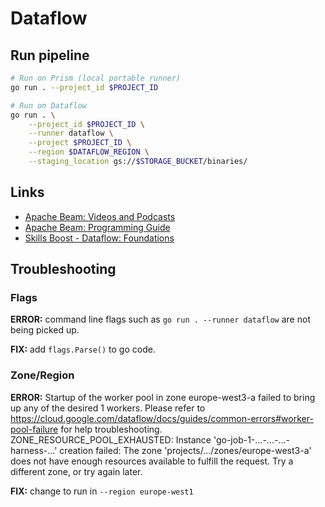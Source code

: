 # Dataflow

## Run pipeline

```bash
# Run on Prism (local portable runner)
go run . --project_id $PROJECT_ID

# Run on Dataflow
go run . \
    --project_id $PROJECT_ID \
    --runner dataflow \
    --project $PROJECT_ID \
    --region $DATAFLOW_REGION \
    --staging_location gs://$STORAGE_BUCKET/binaries/
```

## Links

- [Apache Beam: Videos and Podcasts](https://beam.apache.org/get-started/resources/videos-and-podcasts/)
- [Apache Beam: Programming Guide](https://beam.apache.org/documentation/programming-guide/)
- [Skills Boost - Dataflow: Foundations](https://www.cloudskillsboost.google/course_templates/218)

## Troubleshooting

### Flags

**ERROR:** command line flags such as `go run . --runner dataflow` are not being picked up.

**FIX:** add `flags.Parse()` to go code.

### Zone/Region

**ERROR:** Startup of the worker pool in zone europe-west3-a failed to bring up any of the desired 1 workers. Please refer to https://cloud.google.com/dataflow/docs/guides/common-errors#worker-pool-failure for help troubleshooting. ZONE_RESOURCE_POOL_EXHAUSTED: Instance 'go-job-1-...-...-...-harness-...' creation failed: The zone 'projects/.../zones/europe-west3-a' does not have enough resources available to fulfill the request. Try a different zone, or try again later.

**FIX:** change to run in `--region europe-west1`
